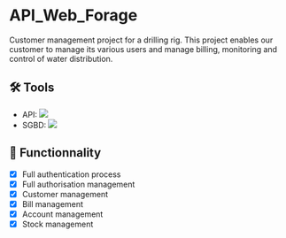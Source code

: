 # API_Web_Forage
Customer management project for a drilling rig. This project enables our customer to manage its various users and manage billing, monitoring and control of water distribution.
 
## 🛠️ Tools
- API: ![](https://img.shields.io/badge/Spring-informational?style=flat&logo=spring&color=236DB33F)
- SGBD: ![](https://img.shields.io/badge/MongoDB-informational?style=flat&logo=mongodb&color=4EA94B)

## 🚀 Functionnality
- [x] Full authentication process
- [x] Full authorisation management
- [x] Customer management
- [x] Bill management
- [x] Account management
- [x] Stock management
